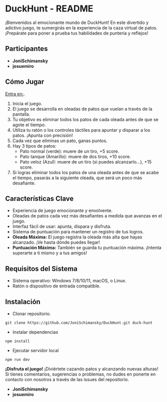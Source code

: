 # DuckHunt - README

¡Bienvenidos al emocionante mundo de DuckHunt! En este divertido y adictivo juego, te sumergirás en la experiencia de la caza virtual de patos. ¡Prepárate para poner a prueba tus habilidades de puntería y reflejos!

## Participantes
- **JoniSchimansky**
- **josuemiro**

## Cómo Jugar
[Entra en:]( https://duck-hunt-five.vercel.app/).
1. Inicia el juego.
2. El juego se desarrolla en oleadas de patos que vuelan a través de la pantalla.
3. Tu objetivo es eliminar todos los patos de cada oleada antes de que se agote el tiempo.
4. Utiliza tu ratón o los controles táctiles para apuntar y disparar a los patos. ¡Apunta con precisión!
5. Cada vez que eliminas un pato, ganas puntos.
6. Hay 3 tipos de patos:
    - Pato normal (verde): muere de un tiro, +5 score.
    - Pato tanque (Amarillo): muere de dos tiros, +10 score.
    - Pato veloz (Azul): muere de un tiro (si puedes alcanzarlo...), +15 score.
6. Si logras eliminar todos los patos de una oleada antes de que se acabe el tiempo, pasarás a la siguiente oleada, que será un poco más desafiante.

## Características Clave
- Experiencia de juego emocionante y envolvente.
- Oleadas de patos cada vez más desafiantes a medida que avanzas en el juego.
- Interfaz fácil de usar: apunta, dispara y disfruta.
- Sistema de puntuación para mantener un registro de tus logros.
- **Oleada Máxima:** El juego registra la oleada más alta que hayas alcanzado. ¡Ve hasta dónde puedes llegar!
- **Puntuación Máxima:** También se guarda tu puntuación máxima. ¡Intenta superarte a ti mismo y a tus amigos!

## Requisitos del Sistema
- Sistema operativo: Windows 7/8/10/11, macOS, o Linux.
- Ratón o dispositivo de entrada compatible.

## Instalación
- Clonar repositorio.
```
git clone https://github.com/JoniSchimansky/DuckHunt.git duck-hunt
```
- Instalar dependencias
```
npm install
```
- Ejecutar servidor local
```
npm run dev
```

**¡Disfruta el juego!**
¡Diviértete cazando patos y alcanzando nuevas alturas! Si tienes comentarios, sugerencias o problemas, no dudes en ponerte en contacto con nosotros a través de las issues del repositorio.

- **JoniSchimansky**
- **josuemiro**
